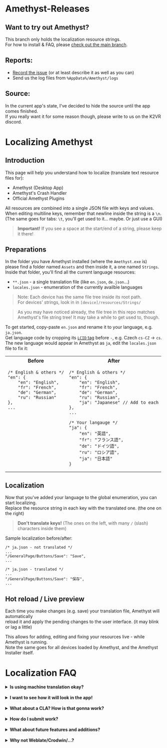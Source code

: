 # Amethyst-Releases
## Want to try out Amethyst?
This branch only holds the localization resource strings.  
For how to install & FAQ, please [check out the main branch](https://github.com/KinectToVR/Amethyst-Releases/tree/main).

## Reports: 
- <ins>Record the issue</ins> (or at least describe it as well as you can)
- Send us the log files from ```%AppData%/Amethyst/logs```

## Source:
In the current app's state, I've decided to hide the source until the app comes finished.<br>
If you really want it for some reason though, please write to us on the K2VR discord.

# Localizing Amethyst
## Introduction
This page will help you understand how to localize (translate text resource files for):
- Amethyst (Desktop App)
- Amethyst's Crash Handler
- Official Amethyst Plugins

All resources are combined into a single JSON file with keys and values.  
When editing multiline keys, remember that newline inside the string is a `\n`.  
(The same goes for tabs: `\t`, you'll get used to it... maybe. Or just use a GUI)  

> **Important!** If you see a space at the start/end of a string, please keep it there!

## Preparations
In the folder you have Amethyst installed (where the `Amethyst.exe` is)  
please find a folder named `Assets` and then inside it, a one named `Strings`.  
Inside that folder, you'll find all the current language resources:
- `**.json` - a single translation file (like `en.json`, `de.json`...)
- `locales.json` - enumeration of the currently availble languages

> Note: Each device has the same file tree inside its root path.  
> For devices' strings, look in in `[device]/resources/Strings/`

> As you may have noticed already, the file tree in this repo matches  
> Amethyst's file string tree! It may take a while to get used to, though.

To get started, copy-paste `en.json` and rename it to your language, e.g. `ja.json`.  
Get language code by cropping its [`LCID` tag](https://docs.microsoft.com/en-us/openspecs/office_standards/ms-oe376/6c085406-a698-4e12-9d4d-c3b0ee3dbc4a) before `-`, e.g. Czech `cs-CZ` → `cs`.  
The new language would appear in Amethyst as `ja`, edit the `locales.json` file to fix it:

<table>
<tr>
<th>
Before
</th>
<th>
After
</th>
</tr>

<tr style="vertical-align:top">
<td>

```jsonc
/* English & others */
"en": {
    "en": "English",
    "fr": "French",
    "de": "German",
    "ru": "Russian"
},
...
```
</td>
<td>

```jsonc
/* English & others */
"en": {
    "en": "English",
    "fr": "French",
    "de": "German",
    "ru": "Russian",
    "ja": "Japanese" // Add to each
},
...

/* Your langauge */
"ja": {
    "en": "英語",
    "fr": "フランス語",
    "de": "ドイツ語",
    "ru": "ロシア語",
    "ja": "日本語"
}
```
</td>
</tr>
</table>

## Localization
Now that you've added your language to the global enumeration, you can start localizing.  
Replace the resource string in each key with the translated one. (the one on the right)  

> **Don't translate keys!** (The ones on the left, with many `/` (slash) characters inside them)  
  
Sample localization before/after:
```jsonc
/* ja.json - not translated */
...
"/GeneralPage/Buttons/Save": "Save",
...
```

```jsonc
/* ja.json - translated */
...
"/GeneralPage/Buttons/Save": "保存",
...
```

## Hot reload / Live preview
Each time you make changes (e.g. save) your translation file, Amethyst will automatically  
reload it and apply the pending changes to the user interface. (it may blink or lag a little)  
  
This allows for adding, editing and fixing your resources live - while Amethyst is running.  
Note the same goes for all devices loaded by Amethyst, and the Amethyst Installer itself.

# Localization FAQ

<details><summary><b>Is using machine translation okay?</b></summary>
To the limit that you can be 100% confident what you wrote is proper, <br>
you are allowed to use services like DeepL or Google Translate to HELP you. <br>
Not to write the whole thing. <br>
</details>
<br>

<details><summary><b>I want to see how it will look in the app!</b></summary>
As described <a href="https://github.com/KinectToVR/Amethyst-Releases/tree/strings#hot-reload--live-preview">here</a>, you can add, edit and preview your changes on runtime.
</details>
<br>

<details><summary><b>What about a CLA? How is that gonna work?</b></summary>
I would like to hear everyone's voices on this. <br>
You will be credited in the app's info page for your localization work.<br>
Though, we're not gonna write which language have you Amethyst translated into.<br>
Everything you publish to Amethyst will be licensed under GPLv3,<br>
unless an agreement is made between parties for partial licenses.
</details>
<br>

<details><summary><b>How do I submit work?</b></summary>
You have a few ways available to do that, actually:
<ul>
  <li>Open a pull request on <a href="https://github.com/KinectToVR/Amethyst-Releases/tree/strings">this branch</a>, adding your changes</li>
  <li><a href="https://github.com/KinectToVR/Amethyst-Releases/discussions">Open a discussion</a>, attaching your changed files</li>
  <li>Write to us on <a href="https://discord.gg/YBQCRDG">our Discord server</a> (or to me, directly)</li>
</ul>
</details>
<br>

<details><summary><b>What about future features and additions?</b></summary>
You're welcome to update your translations in the future, <br>
it would be super appreciated, actually! <br>
Either to fix errors or support new features.
</details>
<br>

<details><summary><b>Why not Weblate/Crodwin/...?</b></summary>
Actually, we're on our way to setting up a custom server to handle the API.<br>
When it's finished, there's a high chance that we'll host our Weblate on it.<br>
<br>
Until then, if editing pure JSON is disturbing for you, you can use a <a href="https://codebeautify.org/online-json-editor">web editor</a>.
</details>
